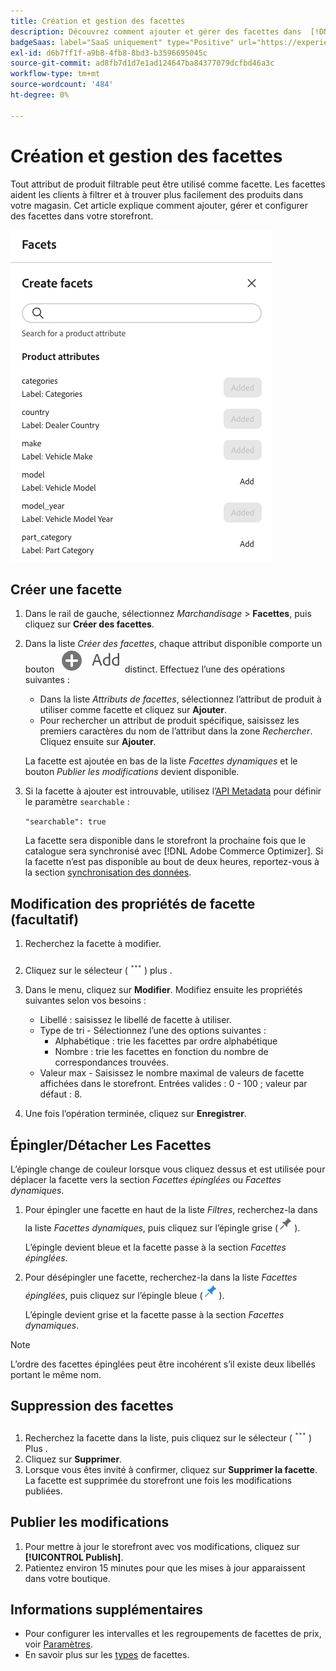 ```yaml
---
title: Création et gestion des facettes
description: Découvrez comment ajouter et gérer des facettes dans  [!DNL Adobe Commerce Optimizer].
badgeSaas: label="SaaS uniquement" type="Positive" url="https://experienceleague.adobe.com/fr/docs/commerce/user-guides/product-solutions" tooltip="S’applique uniquement aux projets Adobe Commerce as a Cloud Service et Adobe Commerce Optimizer (infrastructure SaaS gérée par Adobe)."
exl-id: d6b7ff1f-a9b8-4fb8-8bd3-b3596695045c
source-git-commit: ad8fb7d1d7e1ad124647ba84377079dcfbd46a3c
workflow-type: tm+mt
source-wordcount: '484'
ht-degree: 0%

---
```


# Création et gestion des facettes

Tout attribut de produit filtrable peut être utilisé comme facette. Les facettes aident les clients à filtrer et à trouver plus facilement des produits dans votre magasin. Cet article explique comment ajouter, gérer et configurer des facettes dans votre storefront.

![Créer une facette](../../assets/create-facet.png)

## Créer une facette

1. Dans le rail de gauche, sélectionnez _Marchandisage_ > **Facettes**, puis cliquez sur **Créer des facettes**.
1. Dans la liste *Créer des facettes*, chaque attribut disponible comporte un bouton ![Ajouter](../../assets/btn-add.png) distinct. Effectuez l’une des opérations suivantes :

   - Dans la liste *Attributs de facettes*, sélectionnez l’attribut de produit à utiliser comme facette et cliquez sur **Ajouter**.
   - Pour rechercher un attribut de produit spécifique, saisissez les premiers caractères du nom de l’attribut dans la zone *Rechercher*. Cliquez ensuite sur **Ajouter**.

   La facette est ajoutée en bas de la liste *Facettes dynamiques* et le bouton *Publier les modifications* devient disponible.

1. Si la facette à ajouter est introuvable, utilisez l’[API Metadata](https://developer.adobe.com/commerce/services/reference/rest/#tag/Metadata) pour définir le paramètre `searchable` :

   `"searchable": true`

   La facette sera disponible dans le storefront la prochaine fois que le catalogue sera synchronisé avec [!DNL Adobe Commerce Optimizer]. Si la facette n’est pas disponible au bout de deux heures, reportez-vous à la section [synchronisation des données](../../setup/data-sync.md).

## Modification des propriétés de facette (facultatif)

1. Recherchez la facette à modifier.
1. Cliquez sur le sélecteur (![Plus de sélecteurs](../../assets/btn-more.png)) plus .
1. Dans le menu, cliquez sur **Modifier**. Modifiez ensuite les propriétés suivantes selon vos besoins :

   - Libellé : saisissez le libellé de facette à utiliser.
   - Type de tri - Sélectionnez l’une des options suivantes :
      - Alphabétique : trie les facettes par ordre alphabétique
      - Nombre : trie les facettes en fonction du nombre de correspondances trouvées.
   - Valeur max - Saisissez le nombre maximal de valeurs de facette affichées dans le storefront. Entrées valides : 0 - 100 ; valeur par défaut : 8.

1. Une fois l’opération terminée, cliquez sur **Enregistrer**.

## Épingler/Détacher Les Facettes

L’épingle change de couleur lorsque vous cliquez dessus et est utilisée pour déplacer la facette vers la section *Facettes épinglées* ou *Facettes dynamiques*.

1. Pour épingler une facette en haut de la liste *Filtres*, recherchez-la dans la liste *Facettes dynamiques*, puis cliquez sur l’épingle grise (![Sélecteur d’épingle](../../assets/btn-pin-gray.png)).

   L’épingle devient bleue et la facette passe à la section *Facettes épinglées*.

1. Pour désépingler une facette, recherchez-la dans la liste *Facettes épinglées*, puis cliquez sur l’épingle bleue (![sélecteur d’épingle](../../assets/btn-pin-blue.png)).

   L’épingle devient grise et la facette passe à la section *Facettes dynamiques*.

>[!NOTE]
>
>L’ordre des facettes épinglées peut être incohérent s’il existe deux libellés portant le même nom.

## Suppression des facettes

1. Recherchez la facette dans la liste, puis cliquez sur le sélecteur (![Plus de sélecteur](../../assets/btn-more.png)) Plus .
1. Cliquez sur **Supprimer**.
1. Lorsque vous êtes invité à confirmer, cliquez sur **Supprimer la facette**.
La facette est supprimée du storefront une fois les modifications publiées.

## Publier les modifications

1. Pour mettre à jour le storefront avec vos modifications, cliquez sur **[!UICONTROL Publish]**.
1. Patientez environ 15 minutes pour que les mises à jour apparaissent dans votre boutique.

## Informations supplémentaires

- Pour configurer les intervalles et les regroupements de facettes de prix, voir [Paramètres](../../settings.md).
- En savoir plus sur les [types](type.md) de facettes.
